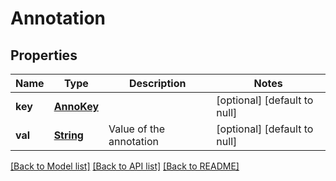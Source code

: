 # Annotation
## Properties

Name | Type | Description | Notes
------------ | ------------- | ------------- | -------------
**key** | [**AnnoKey**](AnnoKey.md) |  | [optional] [default to null]
**val** | [**String**](string.md) | Value of the annotation | [optional] [default to null]

[[Back to Model list]](../README.md#documentation-for-models) [[Back to API list]](../README.md#documentation-for-api-endpoints) [[Back to README]](../README.md)

